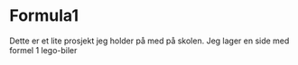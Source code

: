 # Formula1
Dette er et lite prosjekt jeg holder på med på skolen.
Jeg lager en side med formel 1 lego-biler

